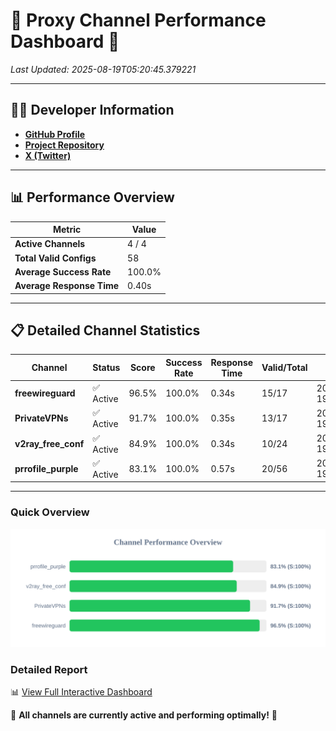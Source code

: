 # 🌟 Proxy Channel Performance Dashboard 🌟

_Last Updated: 2025-08-19T05:20:45.379221_

---

## 👩‍💻 Developer Information

- **[GitHub Profile](https://github.com/4n0nymou3)**  
- **[Project Repository](https://github.com/4n0nymou3/multi-proxy-config-fetcher)**  
- **[X (Twitter)](https://x.com/4n0nymou3)**  

---

## 📊 Performance Overview

| Metric                | Value       |
|-----------------------|-------------|
| **Active Channels**   | 4 / 4       |
| **Total Valid Configs** | 58          |
| **Average Success Rate** | 100.0%      |
| **Average Response Time** | 0.40s       |

---

## 📋 Detailed Channel Statistics

| Channel          | Status     | Score  | Success Rate | Response Time | Valid/Total | Last Success               |
|------------------|------------|--------|--------------|---------------|-------------|----------------------------|
| **freewireguard**  | ✅ Active  | 96.5%  | 100.0% | 0.34s         | 15/17       | 2025-08-19T05:20:45.377832 |
| **PrivateVPNs**  | ✅ Active  | 91.7%  | 100.0% | 0.35s         | 13/17       | 2025-08-19T05:20:45.005854 |
| **v2ray_free_conf**  | ✅ Active  | 84.9%  | 100.0% | 0.34s         | 10/24       | 2025-08-19T05:20:44.617933 |
| **prrofile_purple**  | ✅ Active  | 83.1%  | 100.0% | 0.57s         | 20/56       | 2025-08-19T05:20:44.215398 |

---

### Quick Overview
<div align="center">
  <a href="https://raw.githubusercontent.com/nullluser/NullRepo/refs/heads/main/assets/channel_stats_chart.svg">
    <img src="https://raw.githubusercontent.com/nullluser/NullRepo/refs/heads/main/assets/channel_stats_chart.svg" alt="Source Performance Statistics" width="800">
  </a>
</div>

### Detailed Report
📊 [View Full Interactive Dashboard](https://htmlpreview.github.io/?https://github.com/nullluser/NullRepo/blob/main/assets/performance_report.html)

🎉 **All channels are currently active and performing optimally!** 🎉
